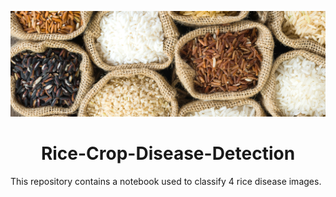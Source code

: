 ![Rice Grains](images/rice.png)
# <div align="center">Rice-Crop-Disease-Detection<div>
This repository contains a notebook used to classify 4 rice disease images.


